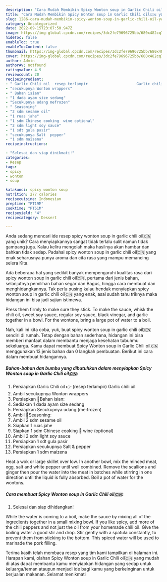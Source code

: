 ```yaml
---
description: "Cara Mudah Membikin Spicy Wonton soup in Garlic Chili oil🇨🇳 yang Mantap"
title: "Cara Mudah Membikin Spicy Wonton soup in Garlic Chili oil🇨🇳 yang Mantap"
slug: 1286-cara-mudah-membikin-spicy-wonton-soup-in-garlic-chili-oil-yang-mantap
category: Uncategorized
date: 2022-09-15T23:07:50.947Z
image: https://img-global.cpcdn.com/recipes/3dc2fe79696725bb/680x482cq70/spicy-wonton-soup-in-garlic-chili-oil-foto-resep-utama.jpg
hideToc: false
enableToc: true
enableTocContent: false
thumbnail: https://img-global.cpcdn.com/recipes/3dc2fe79696725bb/680x482cq70/spicy-wonton-soup-in-garlic-chili-oil-foto-resep-utama.jpg
cover: https://img-global.cpcdn.com/recipes/3dc2fe79696725bb/680x482cq70/spicy-wonton-soup-in-garlic-chili-oil-foto-resep-utama.jpg
author: Admin
authorAv: notfound
ratingvalue: 4.9
reviewcount: 20
recipeingredient:
- " Garlic Chili oil  resep terlampir                      Garlic chili oil"
- "secukupnya Wonton wrappers"
- " Bahan isian"
- "1 dada ayam size sedang"
- "Secukupnya udang mefrozen"
- " Seasoning"
- "2 sdm sesame oil"
- "1 ruas jahe"
- "1 sdm Chinese cooking  wine optional"
- "2 sdm light soy sauce"
- "1 sdt gula pasir"
- "secukupnya Salt  pepper"
- "1 sdm maizena"
recipeinstructions:

- "Selesai dan siap dinikmati!"
categories:
- Resep
tags:
- spicy
- wonton
- soup

katakunci: spicy wonton soup 
nutrition: 277 calories
recipecuisine: Indonesian
preptime: "PT19M"
cooktime: "PT51M"
recipeyield: "4"
recipecategory: Dessert

---
```





Anda sedang mencari ide resep spicy wonton soup in garlic chili oil🇨🇳 yang unik? Cara menyiapkannya sangat tidak terlalu sulit namun tidak gampang juga. Kalau keliru mengolah maka hasilnya akan hambar dan bahkan tidak sedap. Padahal spicy wonton soup in garlic chili oil🇨🇳 yang enak seharusnya punya aroma dan cita rasa yang mampu memancing selera Kita.





Ada beberapa hal yang sedikit banyak mempengaruhi kualitas rasa dari spicy wonton soup in garlic chili oil🇨🇳, pertama dari jenis bahan, selanjutnya pemilihan bahan segar dan Bagus, hingga cara membuat dan menghidangkannya. Tak perlu pusing kalau hendak menyiapkan spicy wonton soup in garlic chili oil🇨🇳 yang enak,      asal sudah tahu triknya maka hidangan ini bisa jadi sajian istimewa.














Press them firmly to make sure they stick. To make the sauce, whisk the chili oil, sweet soy sauce, regular soy sauce, black vinegar, and garlic together in a bowl. For the wontons, bring a large pot of water to a boil.






Nah, kali ini kita coba, yuk, buat spicy wonton soup in garlic chili oil🇨🇳 sendiri di rumah. Tetap dengan bahan sederhana, hidangan ini bisa memberi manfaat dalam membantu menjaga kesehatan tubuhmu sekeluarga. Kamu dapat membuat Spicy Wonton soup in Garlic Chili oil🇨🇳 menggunakan 13 jenis bahan dan 0 langkah pembuatan. Berikut ini cara dalam membuat hidangannya.

<!--inarticleads1-->

##### Bahan-bahan dan bumbu yang dibutuhkan dalam menyiapkan Spicy Wonton soup in Garlic Chili oil🇨🇳:

1. Persiapkan  Garlic Chili oil 👉 (resep terlampir)                      Garlic chili oil
1. Ambil secukupnya Wonton wrappers
1. Persiapkan  🍜Bahan isian:
1. Sediakan 1 dada ayam size sedang
1. Persiapkan Secukupnya udang (me:frozen)
1. Ambil  🧂Seasoning:
1. Ambil 2 sdm sesame oil
1. Siapkan 1 ruas jahe
1. Siapkan 1 sdm Chinese cooking 🍷 wine (optional)
1. Ambil 2 sdm light soy sauce
1. Persiapkan 1 sdt gula pasir
1. Persiapkan secukupnya Salt &amp; pepper
1. Persiapkan 1 sdm maizena


Heat a wok or large skillet over low. In another bowl, mix the minced meat, egg, salt and white pepper until well combined. Remove the scallions and ginger then pour the water into the meat in batches while stirring in one direction until the liquid is fully absorbed. Boil a pot of water for the wontons. 

<!--inarticleads2-->

##### Cara membuat Spicy Wonton soup in Garlic Chili oil🇨🇳:


1. Selesai dan siap dihidangkan!

While the water is coming to a boil, make the sauce by mixing all of the ingredients together in a small mixing bowl. If you like spicy, add more of the chili peppers and not just the oil from your homemade chili oil. Give the boiling water a good stir and drop. Stir gently with a spatula constantly, to prevent them from sticking to the bottom. This spiced water will be used to marinade the pork filling. 

Terima kasih telah membaca resep yang tim kami tampilkan di halaman ini. Harapan kami, olahan Spicy Wonton soup in Garlic Chili oil🇨🇳 yang mudah di atas dapat membantu kamu menyiapkan hidangan yang sedap untuk keluarga/teman ataupun menjadi ide bagi kamu yang berkeinginan untuk berjualan makanan. Selamat menikmati
